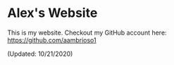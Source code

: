 # Alex's Website

This is my website.
Checkout my GitHub account here:  https://github.com/aambrioso1  

(Updated: 10/21/2020)
